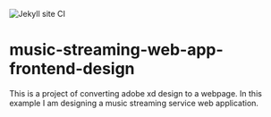 ![Jekyll site CI](https://github.com/yashsehgal/music-streaming-web-app-frontend-design/workflows/Jekyll%20site%20CI/badge.svg?branch=master)

# music-streaming-web-app-frontend-design
This is a project of converting adobe xd design to a webpage. In this example I am designing a music streaming service web application.
